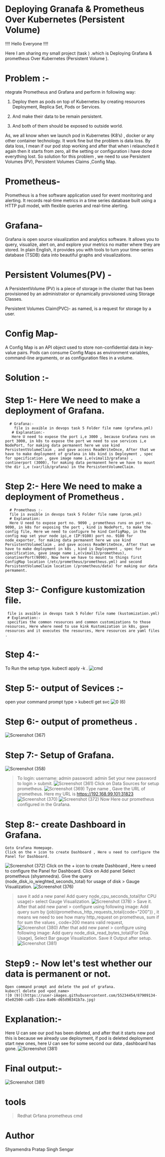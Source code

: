 # Deploying Granafa & Prometheus Over Kubernetes (Persistent Volume)
!!!! Hello Everyone !!!!

Here I am sharing my small project (task ) .which is Deploying Grafana & prometheus Over Kubernetes (Persistent Volume ).
# Problem :- 
ntegrate Prometheus and Grafana and perform in following way:

1. Deploy them as pods on top of Kubernetes by creating resources Deployment, Replica Set, Pods or Services.

2. And make their data to be remain persistent.

3. And both of them should be exposed to outside world.

As, we all know when we launch pod in Kubernetes (K8’s) , docker or any other container technology. It work fine but the problem is data loss. By data loss, I mean if our pod stop working and after that when i relaunched it again then it starts from zero, all the setting or configuration i have done everything lost. So solution for this problem , we need to use Persistent Volumes (PV), Persistent Volumes Claims ,Config Map.
# Prometheus-
Prometheus is a free software application used for event monitoring and alerting. It records real-time metrics in a time series database built using a HTTP pull model, with flexible queries and real-time alerting.
# Grafana- 
Grafana is open source visualization and analytics software. It allows you to query, visualize, alert on, and explore your metrics no matter where they are stored. In plain English, it provides you with tools to turn your time-series database (TSDB) data into beautiful graphs and visualizations.
# Persistent Volumes(PV) - 
A PersistentVolume (PV) is a piece of storage in the cluster that has been provisioned by an administrator or dynamically provisioned using Storage Classes.

Persistent Volumes Claim(PVC)- as named, is a request for storage by a user.
# Config Map-
 A Config Map is an API object used to store non-confidential data in key-value pairs. Pods can consume Config Maps as environment variables, command-line arguments, or as configuration files in a volume.
 # Solution :-
   # Step 1:- Here We need to make a deployment of Grafana.
      # Grafana:-
        file is avaible in devops task 5 Folder file name (grafana.yml)
       # Explanation:-
       Here U need to expose the port i,e 3000 , because Grafana runs on port 3000, in k8s to expose the port we need to use services i,e NodePort, for making data permanent here we use kind PersistentVolumeClaim , and gave access ReadWriteOnce, After that we have to make deployment of grafana in k8s kind is Deployment , spec for specification , gave image name i,e(vimal13/grafana) , continerport (3000), for making data permanent here we have to mount the dir i,e (var/lib/grafana) in the PersistentVolumeClaim.
   
   # Step 2:- Here We need to make a deployment of Prometheus .
      # Prometheus :-
      file is avaible in devops task 5 Folder file name (prom.yml)
      # Explanation:
      Here U need to expose port no. 9090 , prometheus runs on port no. 9090, in k8s for exposing the port , kind is NodePort, to make the config file, Here we need to configure he kind ConfigMap, in the config map set your node ipi,e (IP:9100) port no. 9100 for node_exporter, for making data permanent here we use kind PersistentVolumeClaim , and gave access ReadWriteOnce, After that we have to make deployment in k8s , kind is Deployment , spec for specification, gave image name i,e(vimal13/prometheus), conatinerPort(9090), Now here we have to mount to things first ConfigMap location (/etc/prometheus/prometheus.yml) and second PersistentVolumeClaim location (/prometheus/data) for making our data permament.
   # Step 3:- Configure kustomization file.
     file is avaible in devops task 5 Folder file name (kustomization.yml)
     # Explanation:-
     specifies the common resources and common customizations to those resources, Here where need to use kink Kustomization in k8s, gave resources and it executes the resources, Here resources are yaml files .

# Step 4:-
To Run the setup type. 
   kubectl apply -k .
 ![cmd](https://user-images.githubusercontent.com/55234454/87907826-f39e0480-ca82-11ea-98e8-ff1d0feba4db.jpg)
 # Step 5:- output of Sevices :-
  open your command prompt type >
    kubectl get svc
    ![0 (6)](https://user-images.githubusercontent.com/55234454/87907904-1cbe9500-ca83-11ea-973f-d2007948e3e9.jpg)
  # Step 6:- output of prometheus .
  ![Screenshot (367)](https://user-images.githubusercontent.com/55234454/87907966-41b30800-ca83-11ea-9181-786246ebc3e9.png)
# Step 7:- Setup of Grafana.
![Screenshot (358)](https://user-images.githubusercontent.com/55234454/87908107-8343b300-ca83-11ea-93f6-3a16c326a7d6.png)
>To login:
  >username: admin
  >password: admin
  >Set your new password to login > submit.
  ![Screenshot (361)](https://user-images.githubusercontent.com/55234454/87908241-b4bc7e80-ca83-11ea-9198-5dc98823bb3e.png)
Click on Data Sources for setup prometheus.
  ![Screenshot (369)](https://user-images.githubusercontent.com/55234454/87908332-d453a700-ca83-11ea-93d0-7b2d8bf9b772.png)
Type name , Gave the URL of prometheus.
Here my URL is https://192.168.99.101:31823
 ![Screenshot (370)](https://user-images.githubusercontent.com/55234454/87908393-ed5c5800-ca83-11ea-9aab-6c7166a83e59.png)
 ![Screenshot (372)](https://user-images.githubusercontent.com/55234454/87908433-fea56480-ca83-11ea-84ca-f24ed16ad22d.png)
 Now Here our prometheus configured in the Grafana.
 # Step 8:- create Dashboard in Grafana.
    Goto Grafana Homepage.
    Click on the + icon to create Dashboard , Here u need to configure the Panel for Dashboard.
 ![Screenshot (372)](https://user-images.githubusercontent.com/55234454/87908590-4d52fe80-ca84-11ea-8f93-65cee3e60a44.png)
      Click on the + icon to create Dashboard , Here u need to configure the Panel for Dashboard.
     Click on Add panel 
     Select prometheus (shyamnedra).
     Give the query (node_disk_io_wieghted_seconds_total) for usage of disk > Gauge Visualization.
![Screenshot (376)](https://user-images.githubusercontent.com/55234454/87908646-6bb8fa00-ca84-11ea-84a7-1918d3c099a6.png)
   > save it
   > add a new panel
   > Add query node_cpu_seconds_total(for CPU usage)> select Gauge Visualization.
  ![Screenshot (378)](https://user-images.githubusercontent.com/55234454/87908845-c2becf00-ca84-11ea-9bef-e2fb1dd2074d.png)
    > Save it.
 > After that add new panel > configure using following image:
 > Add query sum by (job)(prometheus_http_requests_total{code="200"}) , it means we need to see how many http_request on prometheus, sum if for sum the values , code=200 means valid request,
![Screenshot (380)](https://user-images.githubusercontent.com/55234454/87908915-e2ee8e00-ca84-11ea-89d5-4cb3f5516f3e.png)
  > After that add new panel > configure using following image:
  > Add query node_disk_read_bytes_total(For Disk Usage), Select Bar gauge Visualization.
  > Save it
  > Output after setup.
  ![Screenshot (381)](https://user-images.githubusercontent.com/55234454/87909022-129d9600-ca85-11ea-8b9d-6a7de5aa2d8f.png)
# Step9 :- Now let's test whether our data is permanent or not.
    Open command prompt and delete the pod of grafana.
    kubectl delete pod <pod_name>
    ![0 (9)](https://user-images.githubusercontent.com/55234454/87909134-45e02500-ca85-11ea-8a06-d65d90341b7a.jpg)
 # Explanation:-
Here U can see our pod has been deleted, and after that it starts new pod this is because we already use deployment, if pod is deleted deployment start new ones, here U can see for some second our data , dashboard has gone.
![Screenshot (381)](https://user-images.githubusercontent.com/55234454/87909207-70ca7900-ca85-11ea-8382-76d1f4beaa1c.png)
# Final output:-
  ![Screenshot (381)](https://user-images.githubusercontent.com/55234454/87909207-70ca7900-ca85-11ea-8382-76d1f4beaa1c.png)
 # tools
  > Redhat
  > Grfana
  > prometheus
  > cmd 
 # Author 
   Shyamendra Pratap Singh Sengar
 


